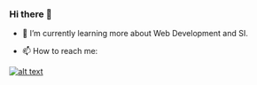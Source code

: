 ### Hi there 👋

- 🌱 I’m currently learning more about Web Development and SI.

- 📫 How to reach me: 

[![alt text][2.1]][2]

[2.1]: http://i.imgur.com/P3YfQoD.png

[2]: https://www.facebook.com/rafawitt


<!--
**rafaelnwitter/rafaelnwitter** is a ✨ _special_ ✨ repository because its `README.md` (this file) appears on your GitHub profile.

Here are some ideas to get you started:

- 🔭 I’m currently working on ...
 ...
- 👯 I’m looking to collaborate on ...
- 🤔 I’m looking for help with ...
- 💬 Ask me about ...
- 📫 How to reach me: ...
- 😄 Pronouns: ...
- ⚡ Fun fact: ...
-->
